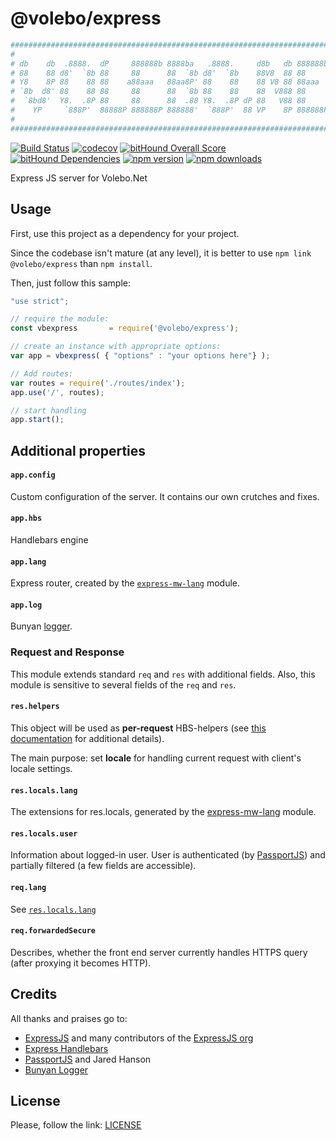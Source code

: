 # @volebo/express

```yaml
################################################################################
#                                                                              #
# db    db  .8888.  dP     888888b 8888ba   .8888.     d8b   db 888888b d8888P #
# 88    88 d8'  `8b 88     88      88  `8b d8'  `8b    88V8  88 88        88   #
# Y8    8P 88    88 88    a88aaa   88aa8P' 88    88    88 V8 88 88aaa     88   #
# `8b  d8' 88    88 88     88      88  `8b 88    88    88  V888 88        88   #
#  `8bd8'  Y8.  .8P 88     88      88  .88 Y8.  .8P dP 88   V88 88        88   #
#    YP     `888P'  88888P 888888P 888888'  `888P'  88 VP    8P 888888P   dP   #
#                                                                              #
################################################################################
```

[![Build Status](https://travis-ci.org/volebo/express.svg?branch=master)](https://travis-ci.org/volebo/express)
[![codecov](https://codecov.io/gh/volebo/express/branch/master/graph/badge.svg)](https://codecov.io/gh/volebo/express)
[![bitHound Overall Score](https://www.bithound.io/github/volebo/express/badges/score.svg)](https://www.bithound.io/github/volebo/express)
[![bitHound Dependencies](https://www.bithound.io/github/volebo/express/badges/dependencies.svg)](https://www.bithound.io/github/volebo/express/master/dependencies/npm)
[![npm version](https://img.shields.io/npm/v/@volebo/express.svg)](https://www.npmjs.com/package/@volebo/express)
[![npm downloads](https://img.shields.io/npm/dm/@volebo/express.svg)](https://www.npmjs.com/package/@volebo/express)

Express JS server for Volebo.Net

## Usage

First, use this project as a dependency for your project.

Since the codebase isn't mature (at any level), it is better to use
`npm link @volebo/express` than `npm install`.

Then, just follow this sample:

```javascript
"use strict";

// require the module:
const vbexpress       = require('@volebo/express');

// create an instance with appropriate options:
var app = vbexpress( { "options" : "your options here"} );

// Add routes:
var routes = require('./routes/index');
app.use('/', routes);

// start handling
app.start();
```

## Additional properties

#### `app.config`

Custom configuration of the server. It contains our own crutches and fixes.

#### `app.hbs`

Handlebars engine

#### `app.lang`

Express router, created by the [`express-mw-lang`][express-mw-lang] module.

#### `app.log`

Bunyan [logger][npm-bunyan].

### Request and Response

This module extends standard `req` and `res` with additional fields. Also, this
module is sensitive to several fields of the `req` and `res`.

#### `res.helpers`

This object will be used as **per-request** HBS-helpers (see
[this documentation][express-hbs-helpers] for additional details).

The main purpose: set **locale** for handling current request with client's
locale settings.

#### `res.locals.lang`

The extensions for res.locals, generated by the [express-mw-lang] module.

#### `res.locals.user`

Information about logged-in user. User is authenticated (by [PassportJS]) and
partially filtered (a few fields are accessible).

#### `req.lang`

See [`res.locals.lang`](#res-locals-lang)

#### `req.forwardedSecure`

Describes, whether the front end server currently handles HTTPS query (after
proxying it becomes HTTP).

## Credits

All thanks and praises go to:

* [ExpressJS](http://expressjs.com) and many contributors of the
    [ExpressJS org](https://github.com/expressjs)
* [Express Handlebars](https://github.com/ericf/express-handlebars)
* [PassportJS] and Jared Hanson
* [Bunyan Logger][npm-bunyan]

## License

Please, follow the link: [LICENSE](https://github.com/volebo/volebo-express/raw/master/LICENSE)

[express-mw-lang]: https://www.npmjs.com/package/express-mw-lang
[express-hbs-helpers]: https://www.npmjs.com/package/express-handlebars#helpers-1
[npm-bunyan]: https://www.npmjs.com/package/bunyan

[PassportJS]: http://passportjs.org/
